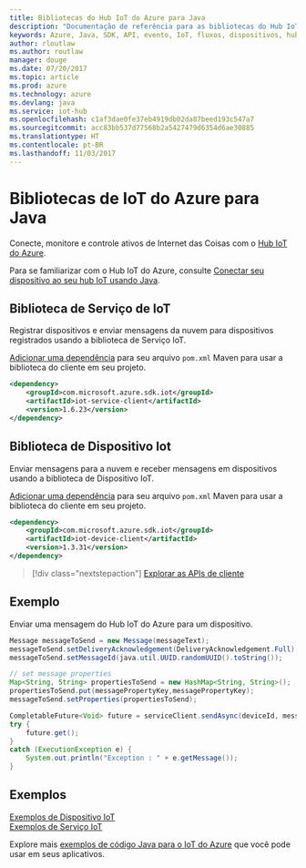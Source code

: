 ```yaml
---
title: Bibliotecas do Hub IoT do Azure para Java
description: "Documentação de referência para as bibliotecas do Hub IoT do Azure para Java"
keywords: Azure, Java, SDK, API, evento, IoT, fluxos, dispositivos, hub iot
author: rloutlaw
ms.author: routlaw
manager: douge
ms.date: 07/20/2017
ms.topic: article
ms.prod: azure
ms.technology: azure
ms.devlang: java
ms.service: iot-hub
ms.openlocfilehash: c1af3dae0fe37eb4919db02da87beed193c547a7
ms.sourcegitcommit: acc83bb537d77568b2a5427479d6354d6ae30885
ms.translationtype: HT
ms.contentlocale: pt-BR
ms.lasthandoff: 11/03/2017
---
```

# <a name="azure-iot-libraries-for-java"></a>Bibliotecas de IoT do Azure para Java

Conecte, monitore e controle ativos de Internet das Coisas com o [Hub IoT do Azure](https://docs.microsoft.com/azure/iot-hub/iot-hub-what-is-iot-hub).

Para se familiarizar com o Hub IoT do Azure, consulte [Conectar seu dispositivo ao seu hub IoT usando Java](/azure/iot-hub/iot-hub-java-java-getstarted).

## <a name="iot-service-library"></a>Biblioteca de Serviço de IoT

Registrar dispositivos e enviar mensagens da nuvem para dispositivos registrados usando a biblioteca de Serviço IoT.

[Adicionar uma dependência](https://maven.apache.org/guides/getting-started/index.html#How_do_I_use_external_dependencies) para seu arquivo `pom.xml` Maven para usar a biblioteca do cliente em seu projeto.  

```XML
<dependency>
    <groupId>com.microsoft.azure.sdk.iot</groupId>
    <artifactId>iot-service-client</artifactId>
    <version>1.6.23</version>
</dependency>
```   

## <a name="iot-device-library"></a>Biblioteca de Dispositivo Iot

Enviar mensagens para a nuvem e receber mensagens em dispositivos usando a biblioteca de Dispositivo IoT.

[Adicionar uma dependência](https://maven.apache.org/guides/getting-started/index.html#How_do_I_use_external_dependencies) para seu arquivo `pom.xml` Maven para usar a biblioteca do cliente em seu projeto.  

```XML
<dependency>
    <groupId>com.microsoft.azure.sdk.iot</groupId>
    <artifactId>iot-device-client</artifactId>
    <version>1.3.31</version>
</dependency>
```

> [!div class="nextstepaction"]
> [Explorar as APIs de cliente](/java/api/overview/azure/iot/clientlibrary)   

## <a name="example"></a>Exemplo

Enviar uma mensagem do Hub IoT do Azure para um dispositivo.

```java
Message messageToSend = new Message(messageText);
messageToSend.setDeliveryAcknowledgement(DeliveryAcknowledgement.Full);
messageToSend.setMessageId(java.util.UUID.randomUUID().toString());

// set message properties
Map<String, String> propertiesToSend = new HashMap<String, String>();
propertiesToSend.put(messagePropertyKey,messagePropertyKey);
messageToSend.setProperties(propertiesToSend);

CompletableFuture<Void> future = serviceClient.sendAsync(deviceId, messageToSend);
try {
    future.get();
}
catch (ExecutionException e) {
    System.out.println("Exception : " + e.getMessage());
}
```


## <a name="samples"></a>Exemplos

[Exemplos de Dispositivo IoT](https://github.com/Azure/azure-iot-sdk-java/tree/master/device/iot-device-samples)     
[Exemplos de Serviço IoT](https://github.com/Azure/azure-iot-sdk-java/tree/master/service/iot-service-samples)

Explore mais [exemplos de código Java para o IoT do Azure](https://azure.microsoft.com/resources/samples/?platform=java&term=iot) que você pode usar em seus aplicativos.

